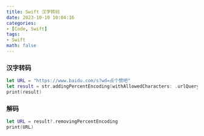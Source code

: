 ```yaml
---
title: Swift 汉字转码
date: 2023-10-10 10:04:16
categories:
- [Code, Swift]
tags:
- Swift
math: false
---
```


### 汉字转码

```swift
let URL = "https://www.baidu.com/s?wd=点个赞吧"
let result = str.addingPercentEncoding(withAllowedCharacters: .urlQueryAllowed)
print(result)
```

### 解码

```swift
let URL = result?.removingPercentEncoding
print(URL)
```
